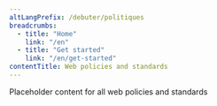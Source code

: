```yaml
---
altLangPrefix: /debuter/politiques
breadcrumbs:
  - title: "Home"
    link: "/en"
  - title: "Get started"
    link: "/en/get-started"
contentTitle: Web policies and standards
---
```

<p>Placeholder content for all web policies and standards</p>
